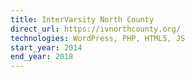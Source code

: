 ```yaml
---
title: InterVarsity North County
direct_url: https://ivnorthcounty.org/
technologies: WordPress, PHP, HTML5, JS
start_year: 2014
end_year: 2018
---
```

